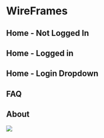 # WireFrames
## Home - Not Logged In
<object data="https://slack-files.com/T039KG69K-FJANA6C6N-9ddc452c61" type="application/pdf" width="700px" height="700px"></object>

## Home - Logged in
<object data="https://drive.google.com/open?id=17f9xKtaWDztKpeaa8HBTkFjvsdLJlnKZ/view" type="application/pdf" width="700px" height="700px"></object>

## Home - Login Dropdown
<object data="https://slack-files.com/T039KG69K-FJANAKX0A-809b40ad41" type="application/pdf" width="700px" height="700px"></object>

## FAQ
<object data="https://slack-files.com/T039KG69K-FJN5HNW4Q-d9d7784f39" type="application/pdf" width="700px" height="700px"></object>

## About
<img src="https://drive.google.com/open?id=1GNw7HSaopX5NZQ4t6N6nNw_O33PU-F-3" />
